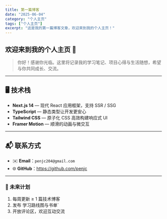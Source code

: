 ```yaml
---
title: 第一篇博客
date: "2025-06-04"
category: "个人主页"
tags: ["个人主页"]
excerpt: "这是我的第一篇博客文章，欢迎来到我的个人主页！"
---
```

## 欢迎来到我的个人主页 👋

> 你好！感谢你光临。这里将记录我的学习笔记、项目心得与生活随想，希望与你共同成长、交流。

---

## 🖥️ 技术栈

- **Next.js 14** — 现代 React 应用框架，支持 SSR / SSG
- **TypeScript** — 静态类型让开发更安心
- **Tailwind CSS** — 原子化 CSS 高效构建响应式 UI
- **Framer Motion** — 顺滑的动画与微交互

---

## 📬 联系方式

- ✉️ **Email**：`penjc204@gmail.com`
- 🌐 **GitHub**：<https://github.com/penjc>

---

### 🔭 未来计划

1. 每周更新 ≥ 1 篇技术博客  
2. 发布 学习路线图与书单`
3. 开放评论区，欢迎互动交流  

